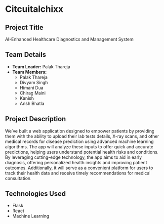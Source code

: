 # Citcuitalchixx

## Project Title
AI-Enhanced Healthcare Diagnostics and Management System

## Team Details
- **Team Leader:** Palak Thareja
- **Team Members:** 
  - Palak Thareja
  - Divyam Singh
  - Himani Dua
  - Chirag Maini
  - Kanish 
  - Ansh Bhatla

## Project Description
We’ve built a web application designed to empower patients by providing them with the ability to upload their lab tests details, X-ray scans, and other medical records for disease prediction using advanced machine learning algorithms. The app will analyze these inputs to offer quick and accurate predictions, helping users understand potential health risks and conditions.
 By leveraging cutting-edge technology, the app aims to aid in early diagnosis, offering personalized health insights and improving patient outcomes. Additionally, it will serve as a convenient platform for users to track their health data and receive timely recommendations for medical consultation.
## Technologies Used
- Flask
- React
- Machine Learning
